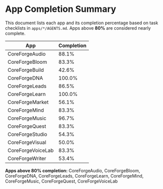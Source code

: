 # App Completion Summary

This document lists each app and its completion percentage based on task checklists in `apps/*/AGENTS.md`. Apps above **80%** are considered nearly complete.

| App | Completion |
|-----|------------|
| CoreForgeAudio | 88.1% |
| CoreForgeBloom | 83.3% |
| CoreForgeBuild | 42.6% |
| CoreForgeDNA | 100.0% |
| CoreForgeLeads | 86.5% |
| CoreForgeLearn | 100.0% |
| CoreForgeMarket | 56.1% |
| CoreForgeMind | 83.3% |
| CoreForgeMusic | 96.7% |
| CoreForgeQuest | 83.3% |
| CoreForgeStudio | 54.3% |
| CoreForgeVisual | 50.0% |
| CoreForgeVoiceLab | 83.3% |
| CoreForgeWriter | 53.4% |

**Apps above 80% completion:** CoreForgeAudio, CoreForgeBloom, CoreForgeDNA, CoreForgeLeads, CoreForgeLearn, CoreForgeMind, CoreForgeMusic, CoreForgeQuest, CoreForgeVoiceLab
